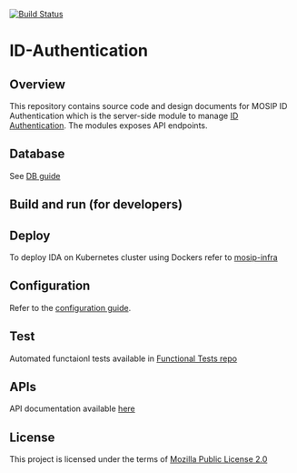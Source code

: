 [![Build Status](https://travis-ci.com/mosip/id-authentication.svg?branch=master)](https://travis-ci.com/mosip/id-authentication)

# ID-Authentication

## Overview
This repository contains source code and design documents for MOSIP ID Authentication which is the server-side module to manage [ID Authentication](https://nayakrounak.gitbook.io/mosip-docs/id-authentication).  The modules exposes API endpoints.  

## Database
See [DB guide](db_scripts/README.md)

## Build and run (for developers)

## Deploy
To deploy IDA on Kubernetes cluster using Dockers refer to [mosip-infra](https://github.com/mosip/mosip-infra/tree/1.2.0_v3/deployment/v3)

## Configuration
Refer to the [configuration guide](docs/configuration.md).

## Test
Automated functaionl tests available in [Functional Tests repo](https://github.com/mosip/mosip-functional-tests)

## APIs
API documentation available [here]()

## License
This project is licensed under the terms of [Mozilla Public License 2.0](https://github.com/mosip/mosip-platform/blob/master/LICENSE)

